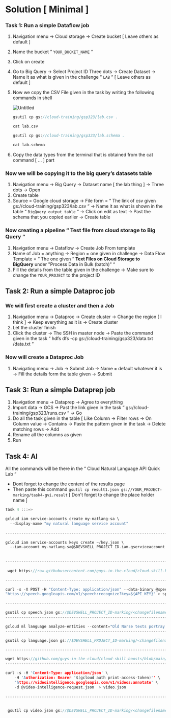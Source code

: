 # Solution [ Minimal ]

### ****Task 1: Run a simple Dataflow job****

1. Navigation menu → Cloud storage → Create bucket [ Leave others as default ]
2. Name the bucket “ `YOUR_BUCKET_NAME` “
3. Click on create

1. Go to Big Query → Select Project ID Three dots → Create Dataset → Name it as what is given in the challenge “ `LAB` “ [ Leave others as default ]
2. Now we copy the CSV File given in the task by writing the following commands in shell
    
    ![Untitled](Solution%20%5B%20Minimal%20%5D%200f7d403d76ea4f7f87ab0e615431915d/Untitled.png)
    
    ```c
    gsutil cp gs://cloud-training/gsp323/lab.csv .
    
    cat lab.csv
    
    gsutil cp gs://cloud-training/gsp323/lab.schema .
    
    cat lab.schema
    ```
    
3. Copy the data types from the terminal that is obtained from the cat command [ … ] part

### **Now we will be copying it to the big query’s datasets table**

1. Navigation menu → Big Query → Dataset name [ the lab thing ] → Three dots → Open
2. Create table
3. Source = Google cloud storage → File form = “ The link of csv given gs://cloud-training/gsp323/lab.csv “ → Name it as what is shown in the table “ `BigQuery output table` “ → Click on edit as text → Past the schema that you copied earlier → Create table

### Now creating a pipeline “ Test file from cloud storage to Big Query “

1. Navigation menu → Dataflow → Create Job From template
2. Name of Job = anything → Region = one given in challenge → Data Flow Template = “ The one given “ **Text Files on Cloud Storage to BigQuery** under "Process Data in Bulk (batch)" “
3. Fill the details from the table given in the challenge → Make sure to change the `YOUR_PROJECT` to the project ID

## ****Task 2: Run a simple Dataproc job****

### **We will first create a cluster and then a Job**

1. Navigation menu → Dataproc → Create cluster → Change the region [ I think ] → Keep everything as it is → Create cluster
2. Let the cluster finish 
3. Click the cluster → The SSH in master node → Paste the command given in the task “ hdfs dfs -cp gs://cloud-training/gsp323/data.txt /data.txt “

### Now will create a Dataproc Job

1. Navigating menu → Job → Submit Job → Name = default whatever it is → Fill the details form the table given → Submit

## ****Task 3: Run a simple Dataprep job****

1. Navigation menu → Dataprep → Agree to everything
2. Import data → GCS → Past the link given in the task “ gs://cloud-training/gsp323/runs.csv “ → Go
3. Do all the task given in the table [ Like Column → Filter rows → On Column value → Contains → Paste the pattern given in the task → Delete matching rows → Add
4. Rename all the columns as given
5. Run

## ****Task 4: AI****

All the commands will be there in the “ Cloud Natural Language API Quick Lab “

- Dont forget to change the content of the results page
- Then paste this command `gsutil cp result1.json gs://YOUR_PROJECT-marking/task4-gvi.result`   [ Don't forget to change the place holder name ]

```c
Task 4 :::=>

gcloud iam service-accounts create my-natlang-sa \
  --display-name "my natural language service account"
  
---------------------------------------------------------------------------------------------------------------------------------------------------------------

gcloud iam service-accounts keys create ~/key.json \
  --iam-account my-natlang-sa@$DEVSHELL_PROJECT_ID.iam.gserviceaccount.com
  
  
---------------------------------------------------------------------------------------------------------------------------------------------------------------
 
 wget https://raw.githubusercontent.com/guys-in-the-cloud/cloud-skill-boosts/main/Challenge-labs/Perform%20Foundational%20Data%2C%20ML%2C%20and%20AI%20Tasks%20in%20Google%20Cloud%3A%20Challenge%20Lab/speech-request.json

---------------------------------------------------------------------------------------------------------------------------------------------------------------

curl -s -X POST -H "Content-Type: application/json" --data-binary @speech-request.json \ 
"https://speech.googleapis.com/v1/speech:recognize?key=${API_KEY}" > speech.json

---------------------------------------------------------------------------------------------------------------------------------------------------------------

gsutil cp speech.json gs://$DEVSHELL_PROJECT_ID-marking/<changefilename>
---------------------------------------------------------------------------------------------------------------------------------------------------------------

gcloud ml language analyze-entities --content="Old Norse texts portray Odin as one-eyed and long-bearded, frequently wielding a spear named Gungnir and wearing a cloak and a broad hat." > language.json
---------------------------------------------------------------------------------------------------------------------------------------------------------------

gsutil cp language.json gs://$DEVSHELL_PROJECT_ID-marking/<changefilename>

---------------------------------------------------------------------------------------------------------------------------------------------------------------

wget https://github.com/guys-in-the-cloud/cloud-skill-boosts/blob/main/Challenge-labs/Perform%20Foundational%20Data%2C%20ML%2C%20and%20AI%20Tasks%20in%20Google%20Cloud:%20Challenge%20Lab/video-intelligence-request.json
---------------------------------------------------------------------------------------------------------------------------------------------------------------

curl -s -H 'Content-Type: application/json' \
    -H 'Authorization: Bearer '$(gcloud auth print-access-token)'' \
    'https://videointelligence.googleapis.com/v1/videos:annotate' \
    -d @video-intelligence-request.json  > video.json
    
---------------------------------------------------------------------------------------------------------------------------------------------------------------

    
 gsutil cp video.json gs://$DEVSHELL_PROJECT_ID-marking/<changefilename>
```
